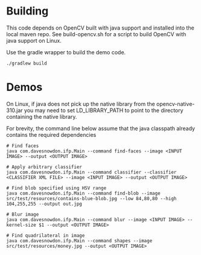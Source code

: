 Building
========
This code depends on OpenCV built with java support and installed into the local maven repo. See build-opencv.sh for a script to build OpenCV with java support on Linux.

Use the gradle wrapper to build the demo code.

    ./gradlew build

Demos
=====

On Linux, if java does not pick up the native library from the opencv-native-310.jar you may need to set LD_LIBRARY_PATH to point to the directory containing the native library.

For brevity, the command line below assume that the java classpath already contains the required dependencies

    # Find faces
    java com.davesnowdon.ifp.Main --command find-faces --image <INPUT IMAGE> --output <OUTPUT IMAGE>
    
    # Apply arbitrary classifier
    java com.davesnowdon.ifp.Main --command classifier --classifier <CLASSIFIER XML FILE> --image <INPUT IMAGE> --output <OUTPUT IMAGE>

    # Find blob specified using HSV range
    java com.davesnowdon.ifp.Main --command find-blob --image src/test/resources/contains-blue-blob.jpg --low 84,80,80 --high 104,255,255 --output out.jpg

    # Blur image
    java com.davesnowdon.ifp.Main --command blur --image <INPUT IMAGE> --kernel-size $1 --output <OUTPUT IMAGE>
    
    # Find quadrilateral in image
    java com.davesnowdon.ifp.Main --command shapes --image src/test/resources/money.jpg --output <OUTPUT IMAGE>
    
